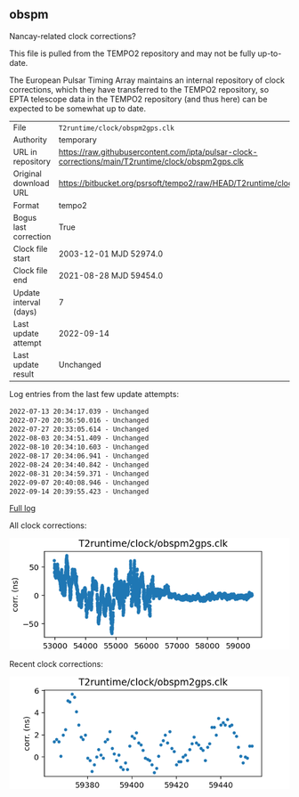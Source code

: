 
## obspm

Nancay-related clock corrections?

This file is pulled from the TEMPO2 repository and may not be fully up-to-date.

The European Pulsar Timing Array maintains an internal repository
of clock corrections, which they have transferred to the TEMPO2
repository, so  EPTA telescope data in the TEMPO2 repository (and
thus here) can be expected to be somewhat up to date.

|     |     |
|:--- |:--- |
| File | `T2runtime/clock/obspm2gps.clk` |
| Authority | temporary |
| URL in repository | <https://raw.githubusercontent.com/ipta/pulsar-clock-corrections/main/T2runtime/clock/obspm2gps.clk> |
| Original download URL | <https://bitbucket.org/psrsoft/tempo2/raw/HEAD/T2runtime/clock/obspm2gps.clk> |
| Format | tempo2 |
| Bogus last correction | True |
| Clock file start | 2003-12-01 MJD 52974.0 |
| Clock file end | 2021-08-28 MJD 59454.0 |
| Update interval (days) | 7 |
| Last update attempt | 2022-09-14 |
| Last update result | Unchanged |

Log entries from the last few update attempts:
```
2022-07-13 20:34:17.039 - Unchanged
2022-07-20 20:36:50.016 - Unchanged
2022-07-27 20:33:05.614 - Unchanged
2022-08-03 20:34:51.409 - Unchanged
2022-08-10 20:34:10.603 - Unchanged
2022-08-17 20:34:06.941 - Unchanged
2022-08-24 20:34:40.842 - Unchanged
2022-08-31 20:34:59.371 - Unchanged
2022-09-07 20:40:08.946 - Unchanged
2022-09-14 20:39:55.423 - Unchanged
```
[Full log](https://raw.githubusercontent.com/ipta/pulsar-clock-corrections/main/log/T2runtime/clock/obspm2gps.clk.log)


All clock corrections:

![plot of all clock corrections](obspm2gps.clk.png "All corrections")

Recent clock corrections:

![plot of recent clock corrections](obspm2gps.clk.short.png "Recent corrections")

